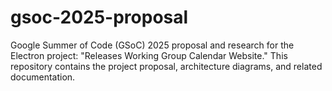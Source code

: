 # gsoc-2025-proposal
Google Summer of Code (GSoC) 2025 proposal and research for the Electron project:  "Releases Working Group Calendar Website." This repository contains the project  proposal, architecture diagrams, and related documentation.
